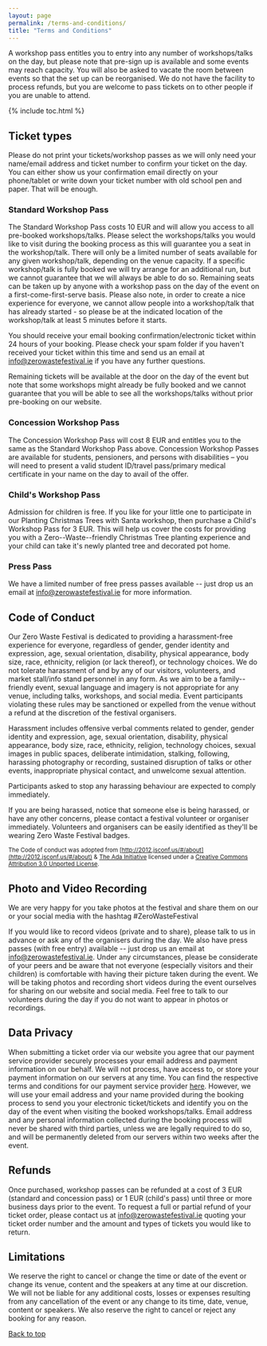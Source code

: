```yaml
---
layout: page
permalink: /terms-and-conditions/
title: "Terms and Conditions"
---
```


A workshop pass entitles you to entry into any number of workshops/talks on the day, but please note that pre-sign up is available and some events may reach capacity. 
You will also be asked to vacate the room between events so that the set up can be reorganised.
We do not have the facility to process refunds, but you are welcome to pass tickets on to other people if you are unable to attend.

{% include toc.html %}

## Ticket types

Please do not print your tickets/workshop passes as we will only need your name/email address and ticket number to confirm your ticket on the day. You can either show us your confirmation email directly on your phone/tablet or write down your ticket number with old school pen and paper. That will be enough. 

### Standard Workshop Pass

The Standard Workshop Pass costs 10 EUR and will allow you access to all pre-booked workshops/talks. Please select the workshops/talks you would like to visit during the booking process as this will guarantee you a seat in the workshop/talk. There will only be a limited number of seats available for any given workshop/talk, depending on the venue capacity. If a specific workshop/talk is fully booked we will try arrange for an additional run, but we cannot guarantee that we will always be able to do so. Remaining seats can be taken up by anyone with a workshop pass on the day of the event on a first-come-first-serve basis. Please also note, in order to create a nice experience for everyone, we cannot allow people into a workshop/talk that has already started - so please be at the indicated location of the workshop/talk at least 5 minutes before it starts. 

You should receive your email booking confirmation/electronic ticket within 24 hours of your booking. Please check your spam folder if you haven't received your ticket within this time and send us an email at [info@zerowastefestival.ie](mailto:info@zerowastefestival.ie) if you have any further questions.

Remaining tickets will be available at the door on the day of the event but note that some workshops might already be fully booked and we cannot guarantee that you will be able to see all the workshops/talks without prior pre-booking on our website. 

### Concession Workshop Pass

The Concession Workshop Pass will cost 8 EUR and entitles you to the same as the Standard Workshop Pass above. Concession Workshop Passes are available for students, pensioners, and persons with disabilities – you will need to present a valid student ID/travel pass/primary medical certificate in your name on the day to avail of the offer.

### Child's Workshop Pass

Admission for children is free. If you like for your little one to participate in our Planting Christmas Trees with Santa workshop, then purchase a Child's Workshop Pass for 3 EUR. This will help us cover the costs for providing you with a Zero--Waste--friendly Christmas Tree planting experience and your child can take it's newly planted tree and decorated pot home.

### Press Pass

We have a limited number of free press passes available -- just drop us an email at [info@zerowastefestival.ie](mailto:info@zerowastefestival.ie) for more information. 


## Code of Conduct

Our Zero Waste Festival is dedicated to providing a harassment-free experience for everyone, regardless of gender, gender identity and expression, age, sexual orientation, disability, physical appearance, body size, race, ethnicity, religion (or lack thereof), or technology choices. We do not tolerate harassment of and by any of our visitors, volunteers, and market stall/info stand personnel in any form. As we aim to be a family--friendly event, sexual language and imagery is not appropriate for any venue, including talks, workshops, and social media. Event participants violating these rules may be sanctioned or expelled from the venue without a refund at the discretion of the festival organisers.

Harassment includes offensive verbal comments related to gender, gender identity and expression, age, sexual orientation, disability, physical appearance, body size, race, ethnicity, religion, technology choices, sexual images in public spaces, deliberate intimidation, stalking, following, harassing photography or recording, sustained disruption of talks or other events, inappropriate physical contact, and unwelcome sexual attention.

Participants asked to stop any harassing behaviour are expected to comply immediately.

If you are being harassed, notice that someone else is being harassed, or have any other concerns, please contact a festival volunteer or organiser immediately. Volunteers and organisers can be easily identified as they'll be wearing Zero Waste Festival badges.

<small>The Code of conduct was adopted from [http://2012.jsconf.us/#/about](http://2012.jsconf.us/#/about) & [The Ada Initiative](http://geekfeminism.wikia.com/wiki/Conference_anti-harassment/Policy) licensed under a [Creative Commons Attribution 3.0 Unported License](http://creativecommons.org/licenses/by/3.0/deed.en_US).</small>

## Photo and Video Recording

We are very happy for you take photos at the festival and share them on our or your social media with the hashtag #ZeroWasteFestival

If you would like to record videos (private and to share), please talk to us in advance or ask any of the organisers during the day. We also have press passes (with free entry) available -- just drop us an email at [info@zerowastefestival.ie](mailto:info@zerowastefestival.ie). Under any circumstances, please be considerate of your peers and be aware that not everyone (especially visitors and their children) is comfortable with having their picture taken during the event. We will be taking photos and recording short videos during the event ourselves for sharing on our website and social media. Feel free to talk to our volunteers during the day if you do not want to appear in photos or recordings.


## Data Privacy

When submitting a ticket order via our website you agree that our payment service provider securely processes your email address and payment information on our behalf. We will not process, have access to, or store your payment information on our servers at any time. You can find the respective terms and conditions for our payment service provider [here](https://stripe.com/ie/checkout/legal). However, we will use your email address and your name provided during the booking process to send you your electronic ticket/tickets and identify you on the day of the event when visiting the booked workshops/talks. Email address and any personal information collected during the booking process will never be shared with third parties, unless we are legally required to do so, and will be permanently deleted from our servers within two weeks after the event.


## Refunds

Once purchased, workshop passes can be refunded at a cost of 3 EUR (standard and concession pass) or 1 EUR (child's pass) until three or more business days prior to the event. To request a full or partial refund of your ticket order, please contact us at [info@zerowastefestival.ie](mailto:info@zerowastefestival.ie) quoting your ticket order number and the amount and types of tickets you would like to return.


## Limitations

We reserve the right to cancel or change the time or date of the event or change its venue, content and the speakers at any time at our discretion. We will not be liable for any additional costs, losses or expenses resulting from any cancellation of the event or any change to its time, date, venue, content or speakers.
We also reserve the right to cancel or reject any booking for any reason. 


<a href="#top">Back to top</a>



